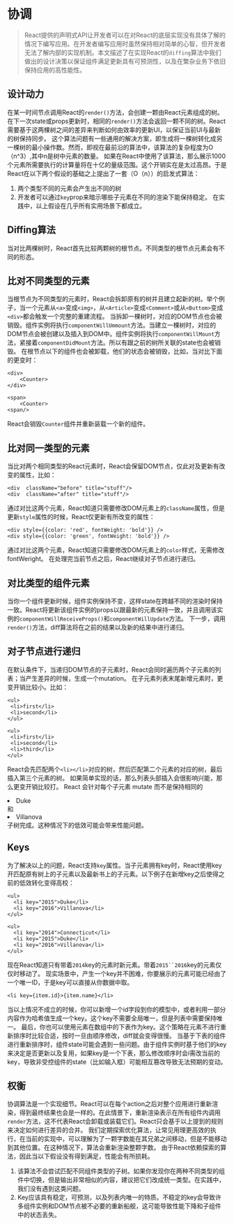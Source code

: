 # 协调
> React提供的声明式API让开发者可以在对React的底层实现没有具体了解的情况下编写应用。在开发者编写应用时虽然保持相对简单的心智，但开发者无法了解内部的实现机制。本文描述了在实现React的`diffing`算法中我们做出的设计决策以保证组件满足更新具有可预测性，以及在繁杂业务下依旧保持应用的高性能性。
## 设计动力
在某一时间节点调用React的`render()`方法，会创建一颗由React元素组成的树。在下一次state或props更新时，相同的`render()`方法会返回一颗不同的树。React需要基于这两棵树之间的差异来判断如何由效率的更新UI，以保证当前UI与最新的树保持同步。
这个算法问题有一些通用的解决方案，即生成将一棵树转化成另一棵树的最小操作数。然而，即视在最前沿的算法中，该算法的复杂程度为O（n^3）,其中n是树中元素的数量。
如果在React中使用了该算法，那么展示1000个元素所需要执行的计算量将在十亿的量级范围。这个开销实在是太过高昂。于是React在以下两个假设的基础之上提出了一套（O（n））的启发式算法：
1. 两个类型不同的元素会产生出不同的树
2. 开发者可以通过`key`prop来暗示哪些子元素在不同的渲染下能保持稳定。
在实践中，以上假设在几乎所有实用场景下都成立。
## Diffing算法
当对比两棵树时，React首先比较两颗树的根节点。不同类型的根节点元素会有不同的形态。
## 比对不同类型的元素
当根节点为不同类型的元素时，React会拆卸原有的树并且建立起新的树。举个例子，当一个元素从`<a>`变成`<img>`，从`<Article>`变成`<Comment>`或从`<Buttom>`变成`<div>`都会触发一个完整的重建流程。
当拆卸一棵树时，对应的DOM节点也会被销毁。组件实例将执行`componentWillUmmount`方法。当建立一棵树时，对应的DOM节点会被创建以及插入到DOM中。组件实例将执行`componentWillMount`方法，紧接着`componentDidMount`方法。所以有跟之前的树所关联的state也会被销毁。
在根节点以下的组件也会被卸载，他们的状态会被销毁，比如，当对比下面的更变时：
```
<div> 
    <Counter>
</div>

<span>
    <Counter>
<span/>
```
React会销毁`Counter`组件并重新装载一个新的组件。
 ## 比对同一类型的元素
 当比对两个相同类型的React元素时，React会保留DOM节点，仅此对及更新有改变的属性，比如：
 ```
 <div  className="before" title="stuff"/>
 <div  className="after" title="stuff"/>
 ```
 通过对比这两个元素，React知道只需要修改DOM元素上的`className`属性，但是更新`style`属性的时候，React仅更新有所改变的属性：
 ```
 <div style={{color: 'red', fontWeight: 'bold'}} />
 <div style={{color: 'green', fontWeight: 'bold'}} />
 ```
 通过对比这两个元素，React知道只需要修改DOM元素上的`color`样式，无需修改fontWeright。
 在处理完当前节点之后，React继续对子节点进行递归。

 ## 对比类型的组件元素
 当你一个组件更新时候，组件实例保持不变，这样state在跨越不同的渲染时保持一致。React将更新该组件实例的props以跟最新的元素保持一致，并且调用该实例的`componentWillReceiveProps()`和`componentWillUpdate`方法。
 下一步，调用`render()`方法，diff算法将在之前的结果以及新的结果中进行递归。

 ## 对子节点进行递归
 在默认条件下，当递归DOM节点的子元素时，React会同时遍历两个子元素的列表；当产生差异的时候，生成一个mutation。
 在子元素列表末尾新增元素时，更变开销比较小。比如：
 ```
<ul>
  <li>first</li>
  <li>second</li>
</ul>

<ul>
  <li>first</li>
  <li>second</li>
  <li>third</li>
</ul>
 ```
 React会先匹配两个`<li></li>`对应的树，然后匹配第二个元素的对应的树，最后插入第三个元素的树。
 如果简单实现的话，那么列表头部插入会很影响兴能，那么更变开销比较打。
 React 会针对每个子元素 mutate 而不是保持相同的 <li>Duke</li> 和 <li>Villanova</li> 子树完成。这种情况下的低效可能会带来性能问题。

## Keys
为了解决以上的问题，React支持`key`属性。当子元素拥有key时，React使用key开匹配原有树上的子元素以及最新书上的子元素。以下例子在新增key之后使得之前的低效转化变得高校：
```
<ul>
  <li key="2015">Duke</li>
  <li key="2016">Villanova</li>
</ul>

<ul>
  <li key="2014">Connecticut</li>
  <li key="2015">Duke</li>
  <li key="2016">Villanova</li>
</ul>
```
现在React知道只有带着`2014`key的元素时新元素。带着`2015``2016`key的元素仅仅时移动了。
现实场景中，产生一个key并不困难，你要展示的元素可能已经由了一个唯一ID，于是key可以直接从你数据中取。
```
<li key={item.id}>{item.name}</li>
```
当以上情况不成立的时候，你可以新增一个id字段到你的模型中，或者利用一部分内容作为哈希值生成一个key。这个key不需要全局唯一，但是列表中需要保持唯一。
最后，你也可以使用元素在数组中的下表作为key。这个策略在元素不进行重新排序时比较合适，按时一旦由顺序修改，diff就会变得很慢。
当基于下表的组件进行重新排序时，组件state可能会遇到一些问题。由于组件实例时基于他们的key来决定是否更新以及复用，如果key是一个下表，那么修改顺序时会i需改当前的key，导致非受控组件的state（比如输入框）可能相互篡改导致无法预期的变动。
## 权衡
协调算法是一个实现细节。React可以在每个action之后对整个应用进行重新渲染，得到最终结果也会是一样的。在此情景下，重新渲染表示在所有组件内调用`render`方法，这不代表React会卸载或装载它们。React只会基于以上提到的规则来决定如何进行差异的合并。
我们定期探索优化算法，让常见用理更高效的执行，在当前的实现中，可以理解为了一颗字数能在其兄弟之间移动，但是不能移动到其他位置。在这种情况下，算法会重新渲染整颗字数。
由于React依赖探索的算法，因此当以下假设没有得到满足，性能会有所损耗。
1. 该算法不会尝试匹配不同组件类型的子树。如果你发现你在两种不同类型的组件中切换，但是输出非常相似的内容，建议把它们改成统一类型。在实践中，我们没有遇到这类问题。
2. Key应该具有稳定，可预测，以及列表内唯一的特质。不稳定的key会导致许多组件实例和DOM节点被不必要的重新船舰，这可能导致性能下降和子组件中的状态丢失。